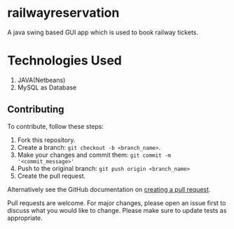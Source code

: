 # railwayreservation

A java swing based GUI app which is used to book railway tickets.

# Technologies Used
1. JAVA(Netbeans)
2. MySQL as Database

## Contributing
To contribute, follow these steps:

1. Fork this repository.
2. Create a branch: `git checkout -b <branch_name>`.
3. Make your changes and commit them: `git commit -m '<commit_message>'`
4. Push to the original branch: `git push origin <branch_name>`
5. Create the pull request.

Alternatively see the GitHub documentation on [creating a pull request](https://help.github.com/en/github/collaborating-with-issues-and-pull-requests/creating-a-pull-request).

Pull requests are welcome. For major changes, please open an issue first to discuss what you would like to change.
Please make sure to update tests as appropriate.
